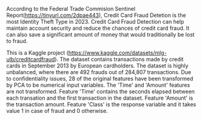 According to the Federal Trade Commision Sentinel Report(https://tinyurl.com/2dpae443), Credit Card Fraud Detetion is the most Identity Theft Type in 2023. Credit Card Fraud Detection can help maintain account security and reduce the chances of credit card fraud. It can also save a significant amount of money that would traditionally be lost to fraud. 

This is a Kaggle project (https://www.kaggle.com/datasets/mlg-ulb/creditcardfraud). The dataset contains transactions made by credit cards in September 2013 by European cardholders. The dataset is highly unbalanced, where there are 492 frauds out of 284,807 transactions. Due to confidentiality issues, 28 of the original features have been transformed by PCA to be numerical input variables. The 'Time' and 'Amount' features are not transformed. Feature 'Time' contains the seconds elapsed between each transation and the first transaction in the dataset. Feature 'Amount' is the transaction amount. Feature 'Class' is the response variable and it takes value 1 in case of fraud and 0 otherwise.
